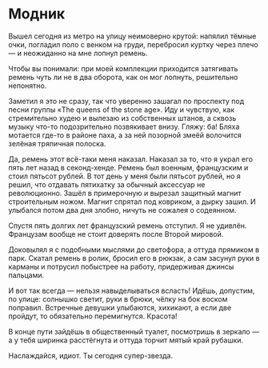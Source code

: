 
# Модник

Вышел сегодня из метро на улицу неимоверно крутой: напялил тёмные очки, погладил поло с венком на груди, перебросил куртку через плечо — и неожиданно на мне лопнул ремень.

Чтобы вы понимали: при моей комплекции приходится затягивать ремень чуть ли не в два оборота, как он мог лопнуть, решительно непонятно.

Заметил я это не сразу, так что уверенно зашагал по проспекту под песни группы «The queens of the stone age». Иду и чувствую, как стремительно худею и вылезаю из собственных штанов, а сквозь музыку что-то подозрительно позвякивает внизу. Гляжу: ба! Бляха мотается где-то в районе паха, а за ней позорной змеёй волочится зелёная тряпичная полоска.

Да, ремень этот всё-таки меня наказал. Наказал за то, что я украл его пять лет назад в секонд-хенде. Ремень был военным, французским и стоил пятьсот рублей. В тот день у меня были пятьсот рублей, но я решил, что отдавать пятихатку за обычный аксессуар не революционно. Зашёл в примерочную и вырезал защитный магнит строительным ножом. Магнит спрятал под ковриком, а дырку зашил. И улыбался потом два дня злобно, ничуть не сожалея о содеянном.

Спустя пять долгих лет французский ремень отступил. Я не удивлён. Французам вообще не стоит доверять после Второй мировой.

Доковылял я с подобными мыслями до светофора, а оттуда прямиком в парк. Скатал ремень в ролик, бросил его в рюкзак, а сам засунул руки в карманы и потрусил побыстрее на работу, придерживая джинсы пальцами.

И вот так всегда — нельзя навыделываться всласть! Идёшь, допустим, по улице: солнышко светит, руки в брюки, чёлку на бок воском поправил. Встречные девушки улыбаются, хихикают, а если две пройдут, то обязательно перемигнутся. Красота!

В конце пути зайдёшь в общественный туалет, посмотришь в зеркало — а у тебя ширинка расстёгнута и оттуда торчит мятый край рубашки.

Наслаждайся, идиот. Ты сегодня супер-звезда.